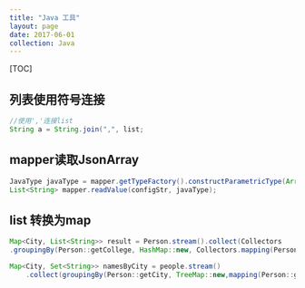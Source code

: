 ```yaml
---
title: "Java 工具"
layout: page
date: 2017-06-01
collection: Java
---
```

[TOC]

## 列表使用符号连接

```java
//使用','连接list
String a = String.join(",", list;
```

## mapper读取JsonArray

```java
JavaType javaType = mapper.getTypeFactory().constructParametricType(ArrayList.class, String.class);
List<String> mapper.readValue(configStr, javaType);
```

## list 转换为map
```java
Map<City, List<String>> result = Person.stream().collect(Collectors
.groupingBy(Person::getCollege, HashMap::new, Collectors.mapping(Person::getLastName, Collectors.toList())));
```
```java
Map<City, Set<String>> namesByCity = people.stream()
    .collect(groupingBy(Person::getCity, TreeMap::new,mapping(Person::getLastName,toSet())));
```

